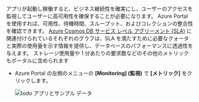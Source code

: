 アプリが起動し稼働すると、ビジネス継続性を確実にし、ユーザーのアクセスを監視してユーザーに高可用性を確保することが必要になります。 Azure Portal を使用すれば、可用性、待機時間、スループット、およびコレクションの整合性を確認できます。 [Azure Cosmos DB サービス レベル アグリーメント (SLA)](https://azure.microsoft.com/support/legal/sla/documentdb/) に関連付けられているそれぞれのグラフは、SLA を満たすために必要なクォータと実際の使用量を示す情報を提供し、データベースのパフォーマンスに透過性を与えます。 ストレージ使用量や 1 分あたりの要求数などのその他のメトリックもポータルに含められます

* Azure Portal の左側のメニューの **[Monitoring] \(監視)** で **[メトリック]** をクリックします。

   ![todo アプリとサンプル データ](./media/cosmos-db-tutorial-review-slas/azure-cosmosdb-portal-metrics-slas.png)